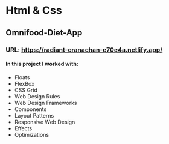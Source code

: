 # Html & Css

## Omnifood-Diet-App

### URL: https://radiant-cranachan-e70e4a.netlify.app/

#### In this project I worked with:

- Floats
- FlexBox
- CSS Grid
- Web Design Rules
- Web Design Frameworks
- Components
- Layout Patterns
- Responsive Web Design
- Effects
- Optimizations

